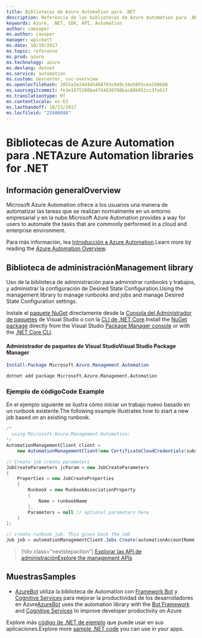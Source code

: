 ```yaml
---
title: Bibliotecas de Azure Automation para .NET
description: Referencia de las bibliotecas de Azure Automation para .NET
keywords: Azure, .NET, SDK, API, Automation
author: camsoper
ms.author: casoper
manager: wpickett
ms.date: 10/19/2017
ms.topic: reference
ms.prod: azure
ms.technology: azure
ms.devlang: dotnet
ms.service: automation
ms.custom: devcenter, svc-overview
ms.openlocfilehash: 2055a5e24d445468763c049c34a5055cea108688
ms.sourcegitcommit: fe3e1475208ba47d4630788bac88b952cc3fe61f
ms.translationtype: HT
ms.contentlocale: es-ES
ms.lasthandoff: 10/23/2017
ms.locfileid: "23486698"
---
```

# <a name="azure-automation-libraries-for-net"></a><span data-ttu-id="56f46-104">Bibliotecas de Azure Automation para .NET</span><span class="sxs-lookup"><span data-stu-id="56f46-104">Azure Automation libraries for .NET</span></span>

## <a name="overview"></a><span data-ttu-id="56f46-105">Información general</span><span class="sxs-lookup"><span data-stu-id="56f46-105">Overview</span></span>

<span data-ttu-id="56f46-106">Microsoft Azure Automation ofrece a los usuarios una manera de automatizar las tareas que se realizan normalmente en un entorno empresarial y en la nube.</span><span class="sxs-lookup"><span data-stu-id="56f46-106">Microsoft Azure Automation provides a way for users to automate the tasks that are commonly performed in a cloud and enterprise environment.</span></span> 

<span data-ttu-id="56f46-107">Para más información, lea [Introducción a Azure Automation](/azure/automation/automation-intro).</span><span class="sxs-lookup"><span data-stu-id="56f46-107">Learn more by reading the [Azure Automation Overview](/azure/automation/automation-intro).</span></span>

## <a name="management-library"></a><span data-ttu-id="56f46-108">Biblioteca de administración</span><span class="sxs-lookup"><span data-stu-id="56f46-108">Management library</span></span>

<span data-ttu-id="56f46-109">Uso de la biblioteca de administración para administrar runbooks y trabajos, y administrar la configuración de Desired State Configuration.</span><span class="sxs-lookup"><span data-stu-id="56f46-109">Using the management library to manage runbooks and jobs and manage Desired State Configuration settings.</span></span>

<span data-ttu-id="56f46-110">Instale el [paquete NuGet](https://www.nuget.org/packages/Microsoft.Azure.Management.Automation) directamente desde la [Consola del Administrador de paquetes][PackageManager] de Visual Studio o con la [CLI de .NET Core][DotNetCLI].</span><span class="sxs-lookup"><span data-stu-id="56f46-110">Install the [NuGet package](https://www.nuget.org/packages/Microsoft.Azure.Management.Automation) directly from the Visual Studio [Package Manager console][PackageManager] or with the [.NET Core CLI][DotNetCLI].</span></span>

#### <a name="visual-studio-package-manager"></a><span data-ttu-id="56f46-111">Administrador de paquetes de Visual Studio</span><span class="sxs-lookup"><span data-stu-id="56f46-111">Visual Studio Package Manager</span></span>

```powershell
Install-Package Microsoft.Azure.Management.Automation
```

```bash
dotnet add package Microsoft.Azure.Management.Automation
```

### <a name="code-example"></a><span data-ttu-id="56f46-112">Ejemplo de código</span><span class="sxs-lookup"><span data-stu-id="56f46-112">Code Example</span></span>

<span data-ttu-id="56f46-113">En el ejemplo siguiente se ilustra cómo iniciar un trabajo nuevo basado en un runbook existente.</span><span class="sxs-lookup"><span data-stu-id="56f46-113">The following example illustrates how to start a new job based on an existing runbook.</span></span>

```csharp
/*
  using Microsoft.Azure.Management.Automation;
*/
AutomationManagementClient client =
    new AutomationManagementClient(new CertificateCloudCredentials(subscriptionId, cert));

// Create job create parameters
JobCreateParameters jcParam = new JobCreateParameters
{
    Properties = new JobCreateProperties
    {
        Runbook = new RunbookAssociationProperty
        {
            Name = runbookName
        },
        Parameters = null // optional parameters here
    }
};

// create runbook job. This gives back the Job
Job job = automationManagementClient.Jobs.Create(automationAccountName, jcParam).Job;
```

> [!div class="nextstepaction"]
> [<span data-ttu-id="56f46-114">Explorar las API de administración</span><span class="sxs-lookup"><span data-stu-id="56f46-114">Explore the management APIs</span></span>](/dotnet/api/overview/azure/automation/management)

## <a name="samples"></a><span data-ttu-id="56f46-115">Muestras</span><span class="sxs-lookup"><span data-stu-id="56f46-115">Samples</span></span>

* <span data-ttu-id="56f46-116">[AzureBot](https://github.com/Microsoft/AzureBot) utiliza la biblioteca de Automation con [Framework Bot](https://docs.microsoft.com/bot-framework/) y [Cognitive Services](/cognitive-services) para mejorar la productividad de los desarrolladores en Azure</span><span class="sxs-lookup"><span data-stu-id="56f46-116">[AzureBot](https://github.com/Microsoft/AzureBot) uses the automation library with the [Bot Framework](https://docs.microsoft.com/bot-framework/) and [Cognitive Services](/cognitive-services) to improve developer productivity on Azure</span></span>

<span data-ttu-id="56f46-117">Explore más [código de .NET de ejemplo](https://azure.microsoft.com/resources/samples/?platform=dotnet) que puede usar en sus aplicaciones.</span><span class="sxs-lookup"><span data-stu-id="56f46-117">Explore more [sample .NET code](https://azure.microsoft.com/resources/samples/?platform=dotnet) you can use in your apps.</span></span>

[PackageManager]: https://docs.microsoft.com/nuget/tools/package-manager-console
[DotNetCLI]: https://docs.microsoft.com/dotnet/core/tools/dotnet-add-package
